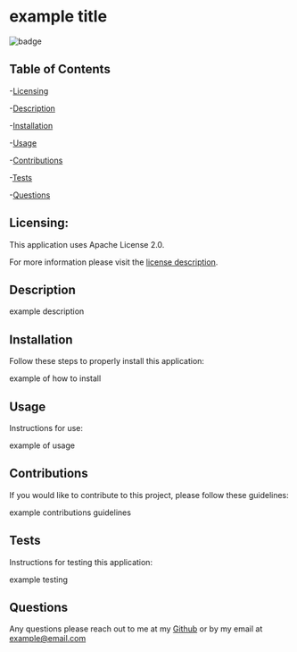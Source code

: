 
  # example title

  ![badge](https://img.shields.io/badge/license-ApacheLicense2.0-brightorange)
  
  ## Table of Contents
  
-[Licensing](#Licensing)

-[Description](#description)

-[Installation](#Installation)

-[Usage](#Usage)

-[Contributions](#Contributions)

-[Tests](#Tests)

-[Questions](#Questions)

  ## Licensing:
 
  This application uses Apache License 2.0.

  For more information please visit the [license description](https://choosealicense.com/licenses/apache-2.0/).

  ## Description

  example description

  ## Installation
  Follow these steps to properly install this application:

  example of how to install

  ## Usage 
  Instructions for use:

  example of usage

  ## Contributions
  If you would like to contribute to this project, please follow these guidelines: 

  example contributions guidelines

  ## Tests 
  Instructions for testing this application:

  example testing

  ## Questions
  Any questions please reach out to me at my [Github](https://github.com/sammcowen)
   or by my email at  example@email.com
